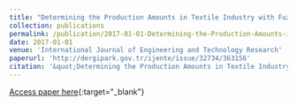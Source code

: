 ```yaml
---
title: "Determining the Production Amounts in Textile Industry with Fuzzy Linear Programming"
collection: publications
permalink: /publication/2017-01-01-Determining-the-Production-Amounts-in-Textile-Industry-with-
date: 2017-01-01
venue: 'International Journal of Engineering and Technology Research'
paperurl: 'http://dergipark.gov.tr/ijente/issue/32734/363156'
citation: '&quot;Determining the Production Amounts in Textile Industry with Fuzzy Linear Programming.&quot; International Journal of Engineering and Technology Research, 2017.'
---
```

[Access paper here](http://dergipark.gov.tr/ijente/issue/32734/363156){:target="_blank"}
